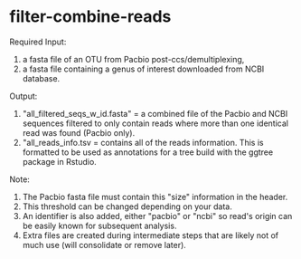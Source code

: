 # filter-combine-reads
Required Input:
1) a fasta file of an OTU from Pacbio post-ccs/demultiplexing,
2) a fasta file containing a genus of interest downloaded from NCBI database. 

Output:
1) "all_filtered_seqs_w_id.fasta" = a combined file of the Pacbio and NCBI sequences filtered to only contain reads where more than one identical read was found (Pacbio only).
2) "all_reads_info.tsv = contains all of the reads information. This is formatted to be used as annotations for a tree build with the ggtree package in Rstudio.

Note:
1) The Pacbio fasta file must contain this "size" information in the header. 
2) This threshold can be changed depending on your data. 
3) An identifier is also added, either "pacbio" or "ncbi" so read's origin can be easily known for subsequent analysis.
4) Extra files are created during intermediate steps that are likely not of much use (will consolidate or remove later).
